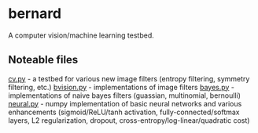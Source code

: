 # bernard
A computer vision/machine learning testbed.

## Noteable files
[cv.py](https://github.com/CaptainStiggz/bernard/blob/master/cv.py) - a testbed for various new image filters (entropy filtering, symmetry filtering, etc.)
[bvision.py](https://github.com/CaptainStiggz/bernard/blob/master/BernardBrain/brains/vision/bvision.py) - implementations of image filters
[bayes.py](https://github.com/CaptainStiggz/bernard/blob/master/BernardBrain/brains/neural/bayes.py) - implementations of naive bayes filters (guassian, multinomial, bernoulli)
[neural.py](https://github.com/CaptainStiggz/bernard/blob/master/BernardBrain/brains/neural/network.py) - numpy implementation of basic neural networks and various enhancements (sigmoid/ReLU/tanh activation, fully-connected/softmax layers, L2 regularization, dropout, cross-entropy/log-linear/quadratic cost)   
